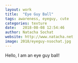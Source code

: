 ```yaml
---
layout: work
title:  "Eye Guy Ball"
tags: awareness, eyeguy, cute
categories: texture
date:   2018-08-08 12:54:46
author: Natacha Sochat
website: http://www.natacha.net
image: 2018/eyeguy-nsochat.jpg
---
```


Hello, I am an eye guy ball! 
